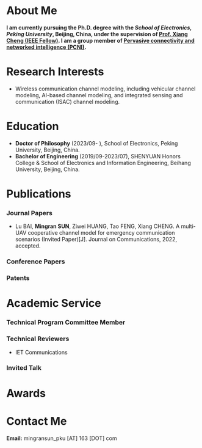 # About Me

**I am currently pursuing the Ph.D. degree with the *School of Electronics, Peking University*, Beijing, China, under the supervision of [Prof. Xiang Cheng (IEEE Fellow)](https://ele.pku.edu.cn/info/1023/1063.htm). I am a group member of [Pervasive connectivity and networked intelligence (PCNI)](http://pcni.pku.edu.cn/homepage.html).**


# Research Interests

+ Wireless communication channel modeling, including vehicular channel modeling, AI-based channel
modeling, and integrated sensing and communication (ISAC) channel modeling.


# Education

+ **Doctor of Philosophy** (2023/09- ), School of Electronics, Peking University, Beijing, China.
+ **Bachelor of Engineering** (2019/09-2023/07), SHENYUAN Honors College & School of Electronics and Information Engineering, Beihang University, Beijing, China.

# Publications


### Journal Papers

+ Lu BAI, **Mingran SUN**, Ziwei HUANG, Tao FENG, Xiang CHENG. A multi-UAV cooperative channel model for emergency communication scenarios (Invited Paper)[J]. Journal on Communications, 2022, accepted.

### Conference Papers


### Patents




# Academic Service

### Technical Program Committee Member

  
### Technical Reviewers
+ IET Communications


### Invited Talk


# Awards



# Contact Me

**Email:** mingransun_pku [AT] 163 [DOT] com 

